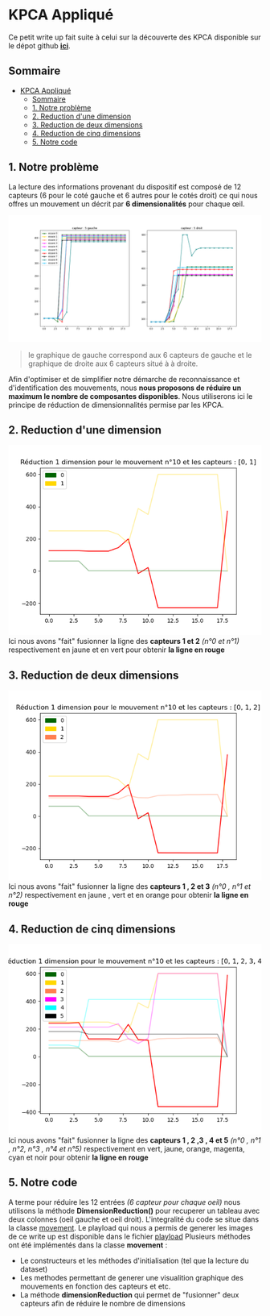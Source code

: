 # KPCA Appliqué

Ce petit write up fait suite à celui sur la découverte des KPCA disponible sur le dépot github **[ici](https://github.com/Matomatt/wyes-ai/tree/KPCA/Decouverte_KPCA)**. 
## Sommaire
- [KPCA Appliqué](#kpca-appliqué)
  - [Sommaire](#sommaire)
  - [1. Notre problème](#1-notre-problème)
  - [2. Reduction d'une dimension](#2-reduction-dune-dimension)
  - [3. Reduction de deux dimensions](#3-reduction-de-deux-dimensions)
  - [4. Reduction de cinq dimensions](#4-reduction-de-cinq-dimensions)
  - [5. Notre code](#5-notre-code)

## 1. Notre problème
La lecture des informations provenant du dispositif est composé de 12 capteurs (6 pour le coté gauche et 6 autres pour le cotés droit) ce qui nous offres un mouvement un décrit par **6 dimensionalités** pour chaque œil.

![image n°1](images/image_1.png)

> le graphique de gauche correspond aux 6 capteurs de gauche et le graphique de droite aux 6 capteurs situé à à droite. 

Afin d'optimiser et de simplifier notre démarche de reconnaissance et d'identification des mouvements, nous **nous proposons de réduire un maximum le nombre de composantes disponibles**. Nous utiliserons ici le principe de réduction de dimensionnalités permise par les KPCA.   
## 2. Reduction d'une dimension
![image n°2](images/figure1.png)
Ici nous avons "fait" fusionner la ligne des **capteurs 1 et 2** _(n°0 et n°1)_ respectivement en jaune et en vert pour obtenir **la ligne en rouge** 
## 3. Reduction de deux dimensions
![image n°3](images/figure2.png)
Ici nous avons "fait" fusionner la ligne des **capteurs 1 , 2 et 3** _(n°0 , n°1 et n°2)_ respectivement en jaune , vert  et en orange pour obtenir **la ligne en rouge** 
## 4. Reduction de cinq dimensions
![image n°4](images/figure3.png)
Ici nous avons "fait" fusionner la ligne des **capteurs 1 , 2 ,3 , 4 et 5** _(n°0 , n°1 , n°2, n°3 , n°4 et n°5)_ respectivement en vert, jaune, orange, magenta, cyan et noir pour obtenir **la ligne en rouge** 
## 5. Notre code
A terme pour réduire les 12 entrées _(6 capteur pour chaque oeil)_ nous utilisons la méthode **DimensionReduction()** pour recuperer un tableau avec deux colonnes (oeil gauche et oeil droit).
L'integralité du code se situe dans la classe [movement](movement.py). Le playload qui nous a permis de generer les images de ce write up est disponible dans le fichier [playload](playload.py)
Plusieurs méthodes ont été implémentés dans la classe **movement** : 
* Le constructeurs et les méthodes d'initialisation (tel que la lecture du dataset)
* Les methodes permettant de generer une visualition graphique des mouvements en fonction des capteurs et etc.
* La méthode **dimensionReduction** qui permet de "fusionner" deux capteurs afin de réduire le nombre de dimensions